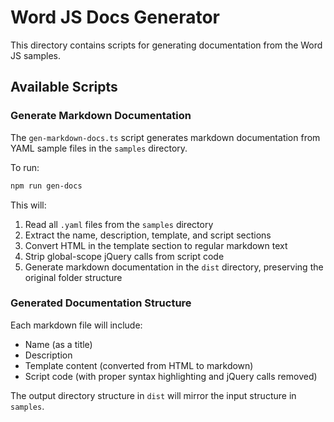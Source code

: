 # Word JS Docs Generator

This directory contains scripts for generating documentation from the Word JS samples.

## Available Scripts

### Generate Markdown Documentation

The `gen-markdown-docs.ts` script generates markdown documentation from YAML sample files in the `samples` directory.

To run:

```bash
npm run gen-docs
```

This will:

1. Read all `.yaml` files from the `samples` directory
2. Extract the name, description, template, and script sections
3. Convert HTML in the template section to regular markdown text
4. Strip global-scope jQuery calls from script code
5. Generate markdown documentation in the `dist` directory, preserving the original folder structure

### Generated Documentation Structure

Each markdown file will include:

- Name (as a title)
- Description
- Template content (converted from HTML to markdown)
- Script code (with proper syntax highlighting and jQuery calls removed)

The output directory structure in `dist` will mirror the input structure in `samples`.
